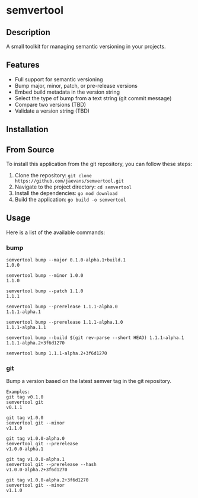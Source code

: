 # semvertool

## Description

A small toolkit for managing semantic versioning in your projects.

## Features

- Full support for semantic versioning
- Bump major, minor, patch, or pre-release versions
- Embed build metadata in the version string
- Select the type of bump from a text string (git commit message)
- Compare two versions (TBD)
- Validate a version string (TBD)

## Installation

## From Source

To install this application from the git repository, you can follow these steps:

1. Clone the repository: `git clone https://github.com/jaevans/semvertool.git`
2. Navigate to the project directory: `cd semvertool`
3. Install the dependencies: `go mod download`
4. Build the application: `go build -o semvertool`

## Usage

Here is a list of the available commands:

### bump

```shell
semvertool bump --major 0.1.0-alpha.1+build.1
1.0.0

semvertool bump --minor 1.0.0
1.1.0

semvertool bump --patch 1.1.0
1.1.1

semvertool bump --prerelease 1.1.1-alpha.0
1.1.1-alpha.1

semvertool bump --prerelease 1.1.1-alpha.1.0
1.1.1-alpha.1.1

semvertool bump --build $(git rev-parse --short HEAD) 1.1.1-alpha.1
1.1.1-alpha.2+3f6d1270

semvertool bump 1.1.1-alpha.2+3f6d1270
```

### git

Bump a version based on the latest semver tag in the git repository.

```shell
Examples:
git tag v0.1.0
semvertool git
v0.1.1

git tag v1.0.0
semvertool git --minor
v1.1.0

git tag v1.0.0-alpha.0
semvertool git --prerelease
v1.0.0-alpha.1

git tag v1.0.0-alpha.1
semvertool git --prerelease --hash
v1.0.0-alpha.2+3f6d1270

git tag v1.0.0-alpha.2+3f6d1270
semvertool git --minor
v1.1.0
```

